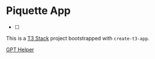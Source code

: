 # Piquette App

- [ ] 

This is a [T3 Stack](https://create.t3.gg/) project bootstrapped with `create-t3-app`.

 [GPT Helper](https://chatgpt.com/g/g-675c6f64333c81918c2968a8a247b05d-piquette-software-helper)
